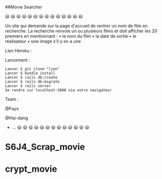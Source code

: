 
##Movie Searcher

:smiley: :smiley: :smiley: :smiley: :smiley: :smiley: :smiley: :smiley: :smiley: :smiley: :smiley: :smiley: :smiley: :smiley:

Un site qui demande sur la page d'accueil de rentrer un nom de film en recherche. La recherche renvoie un ou plusieurs films et doit afficher les 20 premiers en mentionnant : • le nom du film • la date de sortie • le réalisateur • une image s'il y en a une

Lien Heroku :



Lancement :


    Lancer $ git clone "lien"
    Lancer $ bundle install
    Lancer $ rails db:create
    Lancer $ rails db:migrate
    Lancer $ rails server
    Se rendre sur localhost:3000 via votre navigateur



Team :


@Fays

@Hai-dang

* ... :smiley: :smiley: :smiley: :smiley: :smiley: :smiley: :smiley: :smiley: :smiley: :smiley: :smiley: :smiley: :smiley:

# S6J4_Scrap_movie
# crypt_movie
